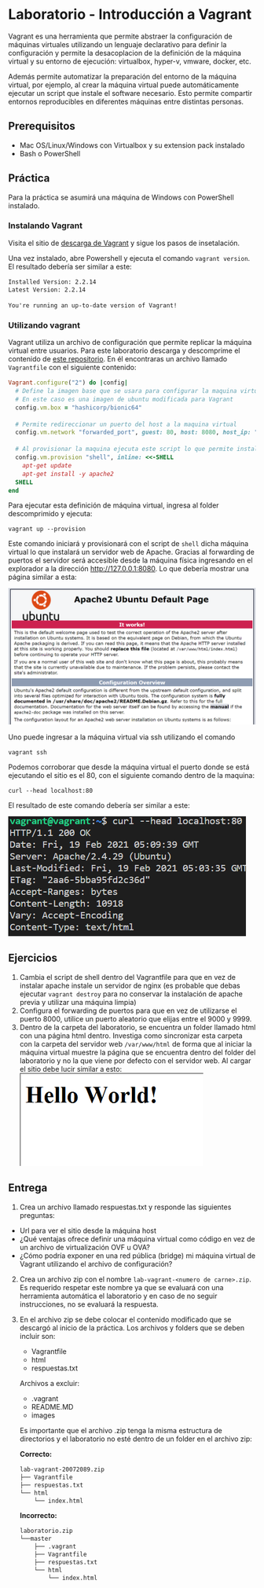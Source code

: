# Laboratorio - Introducción a Vagrant

Vagrant es una herramienta que permite abstraer la configuración de máquinas 
virtuales utilizando un lenguaje declarativo para definir la configuración y 
permite la desacoplacion de la definición de la máquina virtual y su entorno de
ejecución: virtualbox, hyper-v, vmware, docker, etc.

Además permite automatizar la preparación del entorno de la máquina virtual, 
por ejemplo, al crear la máquina virtual puede automáticamente ejecutar un
script que instale el software necesario. Esto permite compartir entornos 
reproducibles en diferentes máquinas entre distintas personas.

## Prerequisitos

* Mac OS/Linux/Windows con Virtualbox y su extension pack instalado
* Bash o PowerShell

## Práctica

Para la práctica se asumirá una máquina de Windows con PowerShell instalado.

### Instalando Vagrant

Visita el sitio de [descarga de Vagrant](https://www.vagrantup.com/downloads) y
sigue los pasos de insetalación.

Una vez instalado, abre Powershell y ejecuta el comando `vagrant version`. El
resultado debería ser similar a este:

```
Installed Version: 2.2.14
Latest Version: 2.2.14

You're running an up-to-date version of Vagrant!
```

### Utilizando vagrant

Vagrant utiliza un archivo de configuración que permite replicar la máquina 
virtual entre usuarios. Para este laboratorio descarga y descomprime el 
contenido de [este repositorio](https://github.com/javiertoledos/lab-vagrant/archive/master.zip). 
En él encontraras un archivo llamado `Vagrantfile` con el siguiente contenido:

```ruby
Vagrant.configure("2") do |config|
  # Define la imagen base que se usara para configurar la maquina virtual
  # En este caso es una imagen de ubuntu modificada para Vagrant
  config.vm.box = "hashicorp/bionic64"

  # Permite redireccionar un puerto del host a la maquina virtual
  config.vm.network "forwarded_port", guest: 80, host: 8080, host_ip: "127.0.0.1"

  # Al provisionar la maquina ejecuta este script lo que permite instalar apps
  config.vm.provision "shell", inline: <<-SHELL
    apt-get update
    apt-get install -y apache2
  SHELL
end
```

Para ejecutar esta definición de máquina virtual, ingresa al folder 
descomprimido y ejecuta:

```
vagrant up --provision
```

Este comando iniciará y provisionará con el script de `shell` dicha máquina 
virtual lo que instalará un servidor web de Apache. Gracias al forwarding de 
puertos el servidor será accesible desde la máquina física ingresando en el 
explorador a la dirección http://127.0.0.1:8080. Lo que debería mostrar una
página similar a esta:

![apache2 default page](images/apache2-default-page.png)

Uno puede ingresar a la máquina virtual via ssh utilizando el comando 

```
vagrant ssh
```

Podemos corroborar que desde la máquina virtual el puerto donde se está 
ejecutando el sitio es el 80, con el siguiente comando dentro de la maquina:

```
curl --head localhost:80
```

El resultado de este comando debería ser similar a este:

![vagrant curl](images/vagrant-curl.png)

## Ejercicios

1. Cambia el script de shell dentro del Vagrantfile para que en vez de instalar
  apache instale un servidor de nginx (es probable que debas ejecutar 
  `vagrant destroy` para no conservar la instalación de apache previa y utilizar
  una máquina limpia)
2. Configura el forwarding de puertos para que en vez de utilizarse el puerto 
  8000, utilice un puerto aleatorio que elijas entre el 9000 y 9999.
3. Dentro de la carpeta del laboratorio, se encuentra un folder llamado html con
  una página html dentro. Investiga como sincronizar esta carpeta con la carpeta
  del servidor web `/var/www/html` de forma que al iniciar la máquina virtual
  muestre la página que se encuentra dentro del folder del laboratorio y no la
  que viene por defecto con el servidor web. Al cargar el sitio debe lucir 
  similar a esto:
  ![hello world page](images/hello-world-page.png)

## Entrega

1. Crea un archivo llamado respuestas.txt y responde las siguientes preguntas:
  - Url para ver el sitio desde la máquina host
  - ¿Qué ventajas ofrece definir una máquina virtual como código en vez de un
    archivo de virtualización OVF u OVA?
  - ¿Cómo podría exponer en una red pública (bridge) mi máquina virtual de 
    Vagrant utilizando el archivo de configuración?
2. Crea un archivo zip con el nombre `lab-vagrant-<numero de carne>.zip`. Es
  requerido respetar este nombre ya que se evaluará con una herramienta
  automática el laboratorio y en caso de no seguir instrucciones, no se evaluará
  la respuesta.
3. En el archivo zip se debe colocar el contenido modificado que se descargó al
  inicio de la práctica. Los archivos y folders que se deben incluir son:
    - Vagrantfile
    - html
    - respuestas.txt

    Archivos a excluir:
    - .vagrant
    - README.MD
    - images

    Es importante que el archivo .zip tenga la misma estructura de directorios y
    el laboratorio no esté dentro de un folder en el archivo zip:

    **Correcto:**
    ```
    lab-vagrant-20072089.zip
    ├── Vagrantfile
    ├── respuestas.txt
    └── html
        └── index.html
    ```
    **Incorrecto:**
    ```
    laboratorio.zip
    └──master
        ├── .vagrant
        ├── Vagrantfile
        ├── respuestas.txt
        └── html
            └── index.html
    ```
